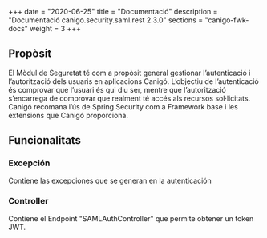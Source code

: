 +++
date        = "2020-06-25"
title       = "Documentació"
description = "Documentació canigo.security.saml.rest 2.3.0"
sections    = "canigo-fwk-docs"
weight      = 3
+++

## Propòsit

El Mòdul de Seguretat té com a propòsit general gestionar l’autenticació i l’autorització dels usuaris en aplicacions Canigó. L’objectiu de l’autenticació és comprovar que l’usuari és qui diu ser, mentre que l’autorització s’encarrega de comprovar que realment té accés als recursos sol·licitats. Canigó recomana l’ús de Spring Security com a Framework base i les extensions que Canigó proporciona.

## Funcionalitats

### Excepción

Contiene las excepciones que se generan en la autenticación

### Controller

Contiene el Endpoint "SAMLAuthController" que permite obtener un token JWT. 
